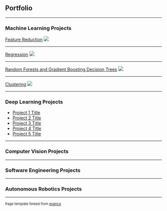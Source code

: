 ## Portfolio

---

### Machine Learning Projects 

[Feature Reduction](/projects/feature_reduction.md)
<img src="images/dummy_thumbnail.jpg?raw=true"/>

---
[Regression](/feature_reduction)
<img src="images/dummy_thumbnail.jpg?raw=true"/>

---
[Random Forests and Gradient Boosting Decision Trees](https://github.com/drewc747/machine-learning-examples/blob/master/feature_reduction/README.md)
<img src="images/dummy_thumbnail.jpg?raw=true"/>

---
[Clustering](https://github.com/drewc747/machine-learning-examples/blob/master/feature_reduction/)
<img src="images/dummy_thumbnail.jpg?raw=true"/>

---

### Deep Learning Projects

- [Project 1 Title](http://example.com/)
- [Project 2 Title](http://example.com/)
- [Project 3 Title](http://example.com/)
- [Project 4 Title](http://example.com/)
- [Project 5 Title](http://example.com/)

---

### Computer Vision Projects

---

### Software Engineering Projects

---

### Autonomous Robotics Projects

---
<p style="font-size:11px">Page template forked from <a href="https://github.com/evanca/quick-portfolio">evanca</a></p>
<!-- Remove above link if you don't want to attibute -->
